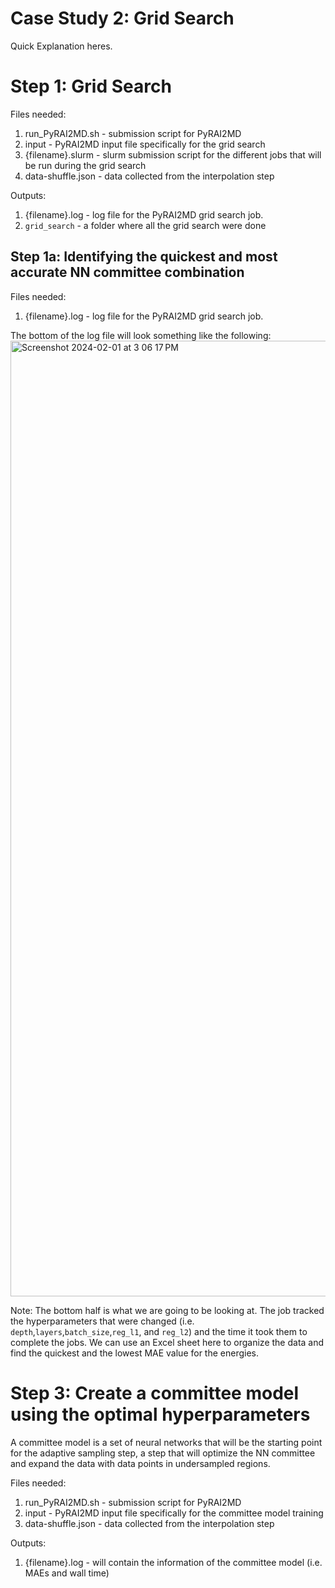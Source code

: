 # Case Study 2: Grid Search
Quick Explanation heres.

# Step 1: Grid Search
Files needed: 
1. run_PyRAI2MD.sh - submission script for PyRAI2MD
2. input - PyRAI2MD input file specifically for the grid search
3. {filename}.slurm - slurm submission script for the different jobs that will be run during the grid search
4. data-shuffle.json - data collected from the interpolation step

Outputs: 
1. {filename}.log - log file for the PyRAI2MD grid search job.
2. `grid_search` - a folder where all the grid search were done

## Step 1a: Identifying the quickest and most accurate NN committee combination
Files needed: 
1. {filename}.log - log file for the PyRAI2MD grid search job.

The bottom of the log file will look something like the following: 
<img width="1529" alt="Screenshot 2024-02-01 at 3 06 17 PM" src="https://github.com/Kimpton22/Tutorials-And-Guides/assets/66268256/92882fa6-62ab-4a92-9701-044d209cf363">

Note: The bottom half is what we are going to be looking at. The job tracked the hyperparameters that were changed (i.e. `depth`,`layers`,`batch_size`,`reg_l1`, and `reg_l2`) and the time it took them to complete the jobs. We can use an Excel sheet here to organize the data and find the quickest and the lowest MAE value for the energies. 

# Step 3: Create a committee model using the optimal hyperparameters
A committee model is a set of neural networks that will be the starting point for the adaptive sampling step, a step that will optimize the NN committee and expand the data with data points in undersampled regions. 

Files needed: 
1. run_PyRAI2MD.sh - submission script for PyRAI2MD
2. input - PyRAI2MD input file specifically for the committee model training
3. data-shuffle.json - data collected from the interpolation step

Outputs:
1. {filename}.log - will contain the information of the committee model (i.e. MAEs and wall time)
